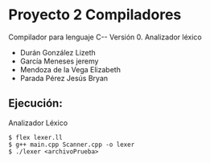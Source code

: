 # Proyecto 2 Compiladores 

Compilador para lenguaje C-- Versión 0.
Analizador léxico

* Durán González Lizeth 
* García Meneses jeremy 
* Mendoza de la Vega Elizabeth 
* Parada Pérez Jesús Bryan 

## Ejecución:
Analizador Léxico
```shell
$ flex lexer.ll
$ g++ main.cpp Scanner.cpp -o lexer
$ ./lexer <archivoPrueba>
```
